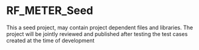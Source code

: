 # RF_METER_Seed
This a seed project, may contain project dependent files and libraries. The project will be jointly reviewed and published after testing the test cases created at the time of development
